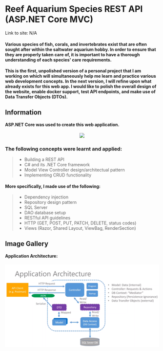 # Reef Aquarium Species REST API (ASP.NET Core MVC)

Link to site: N/A

#### Various species of fish, corals, and invertebrates exist that are often sought after within the saltwater aquarium hobby. In order to ensure that they are properly taken care of, it is important to have a thorough understanding of each species' care requirements.

#### This is the first, unpolished version of a personal project that I am working on which will simultaneously help me learn and practice various web development concepts. In the next version, I will refine upon what already exists for this web app. I would like to polish the overall design of the website, enable docker support, test API endpoints, and make use of Data Transfer Objects (DTOs).

## Information

#### ASP.NET Core was used to create this web application.
<p align="center">
  <a href="HTML/CSS/JS, PHP, MySql, C#, Bootsrap, Node.js, jQuery">
    <img src="https://skillicons.dev/icons?i=cs,html,bootstrap,css,js,jquery" />
  </a>
</p>

### The following concepts were learnt and applied:
> - Building a REST API
> - C# and its .NET Core framework
> - Model View Controller design/architectual pattern
> - Implementing CRUD functionality

#### More specifically, I made use of the following:
> - Dependency injection
> - Repository design pattern
> - SQL Server
> - DAO database setup
> - RESTful API guidelines
> - HTTP (GET, POST, PUT, PATCH, DELETE, status codes)
> - Views (Razor, Shared Layout, ViewBag, RenderSection)

## Image Gallery

#### Application Architecture:
![Application design visualization.](images/application-design.png)

